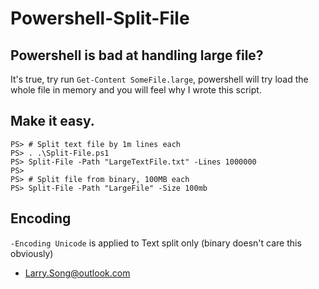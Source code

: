 
# Powershell-Split-File

## Powershell is bad at handling large file?

It's true, try run `Get-Content SomeFile.large`, powershell will try load the whole file in memory and you will feel why I wrote this script.

## Make it easy.

```
PS> # Split text file by 1m lines each
PS> . .\Split-File.ps1
PS> Split-File -Path "LargeTextFile.txt" -Lines 1000000
PS>
PS> # Split file from binary, 100MB each
PS> Split-File -Path "LargeFile" -Size 100mb
```

## Encoding

`-Encoding Unicode` is applied to Text split only (binary doesn't care this obviously)

- Larry.Song@outlook.com
